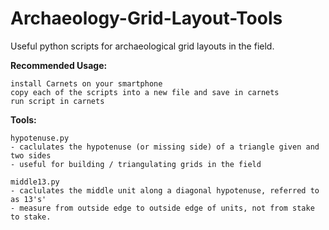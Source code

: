 # Archaeology-Grid-Layout-Tools
Useful python scripts for archaeological grid layouts in the field.

__Recommended Usage:__
```
install Carnets on your smartphone
copy each of the scripts into a new file and save in carnets
run script in carnets
```

__Tools:__
```
hypotenuse.py
- caclulates the hypotenuse (or missing side) of a triangle given and two sides
- useful for building / triangulating grids in the field
```

```
middle13.py
- caclulates the middle unit along a diagonal hypotenuse, referred to as 13's'
- measure from outside edge to outside edge of units, not from stake to stake.
```
